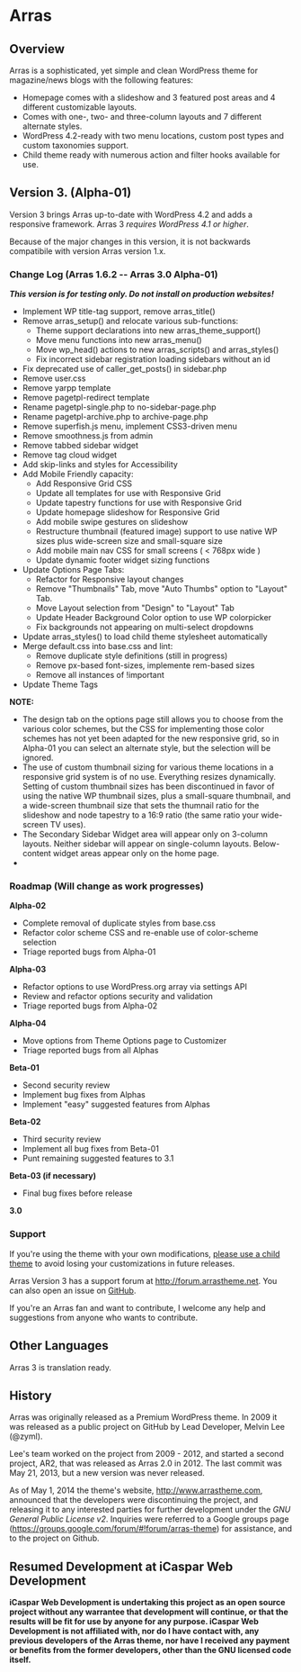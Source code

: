 # Arras

## Overview

Arras is a sophisticated, yet simple and clean WordPress theme for magazine/news blogs with the following features:

* Homepage comes with a slideshow and 3 featured post areas and 4 different customizable layouts.
* Comes with one-, two- and three-column layouts and 7 different alternate styles.
* WordPress 4.2-ready with two menu locations, custom post types and custom taxonomies support.
* Child theme ready with numerous action and filter hooks available for use.

## Version 3. (Alpha-01)

Version 3 brings Arras up-to-date with WordPress 4.2 and adds a responsive framework. Arras 3 *requires WordPress 4.1 or higher*.

Because of the major changes in this version, it is not backwards compatibile with version Arras version 1.x.

### Change Log (Arras 1.6.2 -- Arras 3.0 Alpha-01)

***This version is for testing only. Do not install on production websites!***

* Implement WP title-tag support, remove arras_title()
* Remove arras_setup() and relocate various sub-functions:
	* Theme support declarations into new arras_theme_support()
	* Move menu functions into new arras_menu()
	* Move wp_head() actions to new arras_scripts() and arras_styles()
	* Fix incorrect sidebar registration loading sidebars without an id
* Fix deprecated use of caller_get_posts() in sidebar.php
* Remove user.css
* Remove yarpp template
* Remove pagetpl-redirect template
* Rename pagetpl-single.php to no-sidebar-page.php
* Rename pagetpl-archive.php to archive-page.php
* Remove superfish.js menu, implement CSS3-driven menu
* Remove smoothness.js from admin
* Remove tabbed sidebar widget
* Remove tag cloud widget
* Add skip-links and styles for Accessibility
* Add Mobile Friendly capacity:
	* Add Responsive Grid CSS
	* Update all templates for use with Responsive Grid
	* Update tapestry functions for use with Responsive Grid
	* Update homepage slideshow for Responsive Grid
	* Add mobile swipe gestures on slideshow
	* Restructure thumbnail (featured image) support to use native WP sizes plus wide-screen size and small-square size
	* Add mobile main nav CSS for small screens ( < 768px wide )
	* Update dynamic footer widget sizing functions
* Update Options Page Tabs:
	* Refactor for Responsive layout changes
	* Remove "Thumbnails" Tab, move "Auto Thumbs" option to "Layout" Tab.
	* Move Layout selection from "Design" to "Layout" Tab
	* Update Header Background Color option to use WP colorpicker
	* Fix backgrounds not appearing on multi-select dropdowns
* Update arras_styles() to load child theme stylesheet automatically
* Merge default.css into base.css and lint:
	* Remove duplicate style definitions (still in progress)
	* Remove px-based font-sizes, implemente rem-based sizes
	* Remove all instances of !important
* Update Theme Tags

**NOTE:**

* The design tab on the options page still allows you to choose from the various color schemes, but the CSS for implementing those color schemes has not yet been adapted for the new responsive grid, so in Alpha-01 you can select an alternate style, but the selection will be ignored.
* The use of custom thumbnail sizing for various theme locations in a responsive grid system is of no use. Everything resizes dynamically. Setting of custom thumbnail sizes has been discontinued in favor of using the native WP thumbnail sizes, plus a small-square thumbnail, and a wide-screen thumbnail size that sets the thumnail ratio for the slideshow and node tapestry to a 16:9 ratio (the same ratio your wide-screen TV uses).
* The Secondary Sidebar Widget area will appear only on 3-column layouts. Neither sidebar will appear on single-column layouts. Below-content widget areas appear only on the home page.
*

### Roadmap (Will change as work progresses)

**Alpha-02**

* Complete removal of duplicate styles from base.css
* Refactor color scheme CSS and re-enable use of color-scheme selection
* Triage reported bugs from Alpha-01

**Alpha-03**

* Refactor options to use WordPress.org array via settings API
* Review and refactor options security and validation
* Triage reported bugs from Alpha-02

**Alpha-04**

* Move options from Theme Options page to Customizer
* Triage reported bugs from all Alphas

**Beta-01**

* Second security review
* Implement bug fixes from Alphas
* Implement "easy" suggested features from Alphas

**Beta-02**

* Third security review
* Implement all bug fixes from Beta-01
* Punt remaining suggested features to 3.1

**Beta-03 (if necessary)**

* Final bug fixes before release

**3.0**

### Support

If you're using the theme with your own modifications, [please use a child theme](http://codex.wordpress.org/Child_Themes) to avoid losing your customizations in future releases.

Arras Version 3 has a support forum at http://forum.arrastheme.net. You can also open an issue on [GitHub](https://github.com/iCaspar/arras/issues).

If you're an Arras fan and want to contribute, I welcome any help and suggestions from anyone who wants to contribute.

## Other Languages

Arras 3 is translation ready.

## History

Arras was originally released as a Premium WordPress theme.
In 2009 it was released as a public project on GitHub by Lead Developer, Melvin Lee (@zyml).

Lee's team worked on the project from 2009 - 2012, and started a second project, AR2, that was released as Arras 2.0 in 2012.
The last commit was May 21, 2013, but a new version was never released.

As of May 1, 2014 the theme's website, http://www.arrastheme.com, announced that the developers were discontinuing the project, and releasing it to any interested parties for further development under the *GNU General Public License v2*. Inquiries were referred to a Google groups page (https://groups.google.com/forum/#!forum/arras-theme) for assistance, and to the project on Github.

## Resumed Development at iCaspar Web Development

**iCaspar Web Development is undertaking this project as an open source project without any warrantee that development will continue, or that the results will be fit for use by anyone for any purpose. iCaspar Web Development is not affiliated with, nor do I have contact with, any previous developers of the Arras theme, nor have I received any payment or benefits from the former developers, other than the GNU licensed code itself.**

